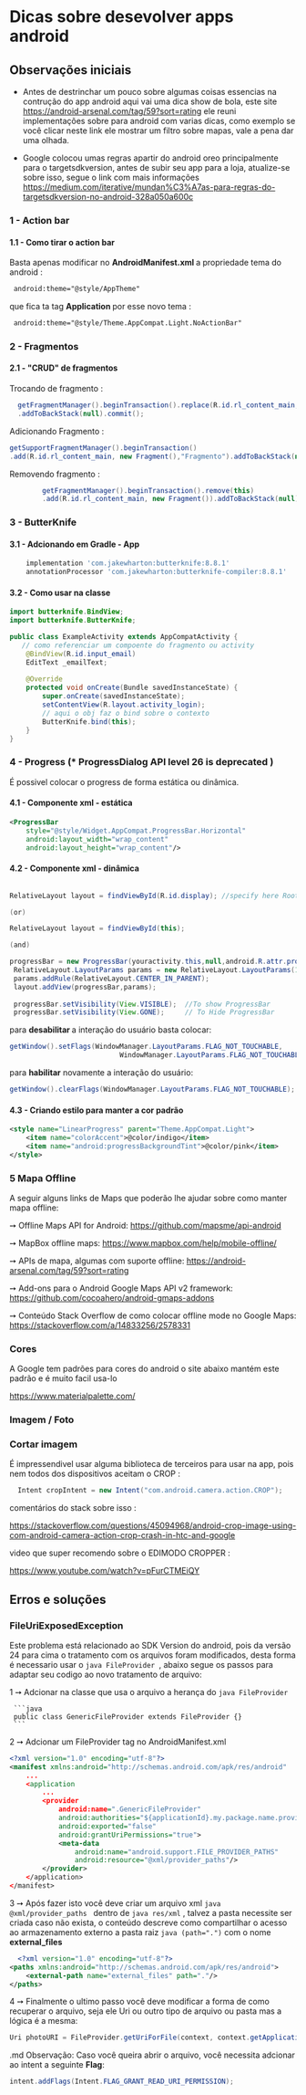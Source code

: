  
# <Strong>Dicas sobre desevolver apps android </Strong>

## Observações iniciais

* Antes de destrinchar um pouco sobre algumas coisas essencias na contrução do app android aqui vai uma dica show de bola,
este site https://android-arsenal.com/tag/59?sort=rating  ele reuni implementações sobre para android com varias dicas, como exemplo se você clicar neste link ele mostrar um filtro sobre mapas, vale a pena dar uma olhada.

* Google colocou umas regras apartir do android oreo principalmente para o targetsdkversion, antes de subir seu app para a loja, atualize-se sobre isso, segue o link com mais informações
https://medium.com/iterative/mundan%C3%A7as-para-regras-do-targetsdkversion-no-android-328a050a600c

### 1 - Action bar

#### 1.1 -  Como tirar o action bar

<p> Basta apenas modificar no <b> AndroidManifest.xml </b> a propriedade tema do android : </p>

```xml
 android:theme="@style/AppTheme"
```

<p> que fica ta tag <b> Application </b> por esse novo tema :</p>


```xml
 android:theme="@style/Theme.AppCompat.Light.NoActionBar"
```

### 2 - Fragmentos

#### 2.1 - "CRUD" de fragmentos

Trocando de fragmento :

```java
  getFragmentManager().beginTransaction().replace(R.id.rl_content_main, new Fragment())
  .addToBackStack(null).commit();
```

Adicionando Fragmento :
  
```java
getSupportFragmentManager().beginTransaction()
.add(R.id.rl_content_main, new Fragment(),"Fragmento").addToBackStack(null).commit();
```


Removendo fragmento :

```java
        getFragmentManager().beginTransaction().remove(this)
        .add(R.id.rl_content_main, new Fragment()).addToBackStack(null).commit();
```
    
 ### 3 - ButterKnife

#### 3.1 - Adcionando em Gradle - App

```gradle
    implementation 'com.jakewharton:butterknife:8.8.1'
    annotationProcessor 'com.jakewharton:butterknife-compiler:8.8.1'
```

#### 3.2 - Como usar na classe

```java
import butterknife.BindView;
import butterknife.ButterKnife;

public class ExampleActivity extends AppCompatActivity {
   // como referenciar um compoente do fragmento ou activity
    @BindView(R.id.input_email)
    EditText _emailText;
    
    @Override
    protected void onCreate(Bundle savedInstanceState) {
        super.onCreate(savedInstanceState);
        setContentView(R.layout.activity_login);
        // aqui o obj faz o bind sobre o contexto
        ButterKnife.bind(this);   
    }       
}
```
 ### 4 - Progress  (* ProgressDialog API level 26 is deprecated )
 
 É possivel colocar o progress de forma estática ou dinâmica.

#### 4.1 - Componente xml - estática

```xml
<ProgressBar
    style="@style/Widget.AppCompat.ProgressBar.Horizontal"
    android:layout_width="wrap_content"
    android:layout_height="wrap_content"/>
```

#### 4.2 - Componente xml - dinâmica


```java

RelativeLayout layout = findViewById(R.id.display); //specify here Root layout Id

(or)

RelativeLayout layout = findViewById(this);

(and)

progressBar = new ProgressBar(youractivity.this,null,android.R.attr.progressBarStyleLarge);
 RelativeLayout.LayoutParams params = new RelativeLayout.LayoutParams(100,100);
 params.addRule(RelativeLayout.CENTER_IN_PARENT);
 layout.addView(progressBar,params);
 
 progressBar.setVisibility(View.VISIBLE);  //To show ProgressBar
 progressBar.setVisibility(View.GONE);     // To Hide ProgressBar

```

para <b> desabilitar </b> a interação do usuário basta colocar:

```java
getWindow().setFlags(WindowManager.LayoutParams.FLAG_NOT_TOUCHABLE,
                           WindowManager.LayoutParams.FLAG_NOT_TOUCHABLE);
```

para <b> habilitar</b> novamente a interação do usuário:
```java
getWindow().clearFlags(WindowManager.LayoutParams.FLAG_NOT_TOUCHABLE);
```

#### 4.3 - Criando estilo para manter a cor padrão

```xml
<style name="LinearProgress" parent="Theme.AppCompat.Light">
    <item name="colorAccent">@color/indigo</item>
    <item name="android:progressBackgroundTint">@color/pink</item>
</style>
```
### 5 Mapa Offline
 

A seguir alguns links de Maps que poderão lhe ajudar sobre como manter mapa offline:

➙ Offline Maps API for Android: https://github.com/mapsme/api-android

➙ MapBox offline maps: https://www.mapbox.com/help/mobile-offline/

➙ APIs de mapa, algumas com suporte offline: https://android-arsenal.com/tag/59?sort=rating

➙ Add-ons para o Android Google Maps API v2 framework: https://github.com/cocoahero/android-gmaps-addons

➙ Conteúdo Stack Overflow de como colocar offline mode no Google Maps: https://stackoverflow.com/a/14833256/2578331


### Cores

A Google tem padrões para cores do android o site abaixo mantém este padrão e é muito facil usa-lo

https://www.materialpalette.com/


### Imagem / Foto 

### Cortar imagem

É impressendivel usar alguma biblioteca de terceiros para usar na app, pois nem todos dos dispositivos aceitam o CROP :

```java
  Intent cropIntent = new Intent("com.android.camera.action.CROP");
```

comentários do stack sobre isso : 

https://stackoverflow.com/questions/45094968/android-crop-image-using-com-android-camera-action-crop-crash-in-htc-and-google

video que super recomendo sobre o EDIMODO CROPPER :

https://www.youtube.com/watch?v=pFurCTMEiQY



## Erros e soluções

### FileUriExposedException

Este problema está relacionado ao SDK Version do android, pois da versão 24 para cima o tratamento com os arquivos foram modificados, desta forma é necessario usar o ```java FileProvider ```, abaixo segue os passos para adaptar seu codigo ao novo tratamento de arquivo:


1 ➙ Adcionar na classe que usa o arquivo a herança do   ```java FileProvider ```

     ```java
     public class GenericFileProvider extends FileProvider {} 
     ```

2 ➙ Adcionar um FileProvider tag no AndroidManifest.xml


```xml
<?xml version="1.0" encoding="utf-8"?>
<manifest xmlns:android="http://schemas.android.com/apk/res/android"
    ...
    <application
        ...
        <provider
            android:name=".GenericFileProvider"
            android:authorities="${applicationId}.my.package.name.provider"
            android:exported="false"
            android:grantUriPermissions="true">
            <meta-data
                android:name="android.support.FILE_PROVIDER_PATHS"
                android:resource="@xml/provider_paths"/>
        </provider>
    </application>
</manifest>
```


3 ➙ Após fazer isto você deve criar um arquivo xml  ```java @xml/provider_paths ``` dentro de  ```java res/xml``` , talvez a pasta necessite ser criada caso não exista, o conteúdo descreve como compartilhar o acesso ao armazenamento externo a pasta raiz ```java (path=".")``` com o nome <Strong> external_files </Strong> 

```xml
  <?xml version="1.0" encoding="utf-8"?>
<paths xmlns:android="http://schemas.android.com/apk/res/android">
    <external-path name="external_files" path="."/>
</paths>
```

4 ➙ Finalmente o ultimo passo você deve modificar a forma de como recuperar o arquivo, seja ele Uri ou outro tipo de arquivo ou pasta mas a lógica é a mesma:

```java
Uri photoURI = FileProvider.getUriForFile(context, context.getApplicationContext().getPackageName() + ".my.package.name.provider", createImageFile());

```

.md Observação: Caso você queira abrir o arquivo, você necessita adcionar ao intent a seguinte <Strong>Flag</Strong>:

```java
intent.addFlags(Intent.FLAG_GRANT_READ_URI_PERMISSION);
```







 
